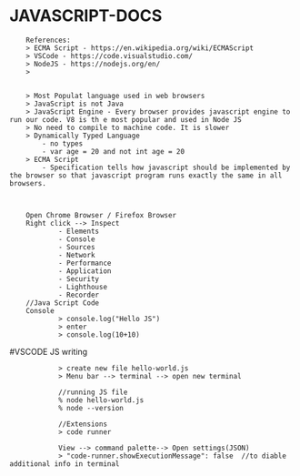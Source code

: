 # JAVASCRIPT-DOCS

        References: 
        > ECMA Script - https://en.wikipedia.org/wiki/ECMAScript
        > VSCode - https://code.visualstudio.com/
        > NodeJS - https://nodejs.org/en/
        > 


        > Most Populat language used in web browsers
        > JavaScript is not Java  
        > JavaScript Engine - Every browser provides javascript engine to run our code. V8 is th e most popular and used in Node JS
        > No need to compile to machine code. It is slower
        > Dynamically Typed Language
            - no types
            - var age = 20 and not int age = 20
        > ECMA Script
            - Specification tells how javascript should be implemented by the browser so that javascript program runs exactly the same in all browsers.         



        Open Chrome Browser / Firefox Browser
        Right click --> Inspect 
                - Elements
                - Console
                - Sources
                - Network
                - Performance 
                - Application
                - Security
                - Lighthouse
                - Recorder
        //Java Script Code
        Console
                > console.log("Hello JS")
                > enter
                > console.log(10+10)


#VSCODE JS writing 

                > create new file hello-world.js
                > Menu bar --> terminal --> open new terminal
                
                //running JS file
                % node hello-world.js
                % node --version

                //Extensions
                > code runner

                View --> command palette--> Open settings(JSON)
                > "code-runner.showExecutionMessage": false  //to diable additional info in terminal

                

